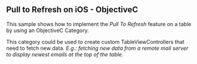## Pull to Refresh on iOS - ObjectiveC

This sample shows how to implement the *Pull To Refresh* feature on a table by using an ObjectiveC Category.

This category could be used to create custom TableViewControllers that need to fetch new data. *E.g.: fetching new data from a remote mail server to display newest emails at the top of the table.*